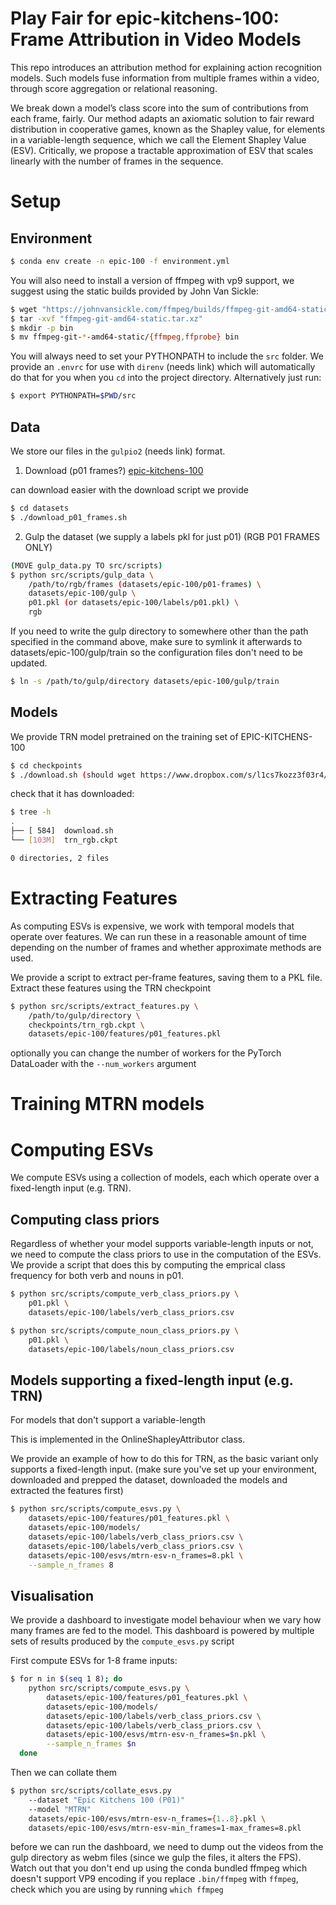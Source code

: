 # Play Fair for epic-kitchens-100: Frame Attribution in Video Models

This repo introduces an attribution method for explaining action recognition models. Such models fuse information from multiple frames within a video, through score aggregation or relational reasoning. 

We break down a model’s class score into the sum of contributions from each frame, fairly. Our method adapts an axiomatic solution to fair reward distribution in cooperative games, known as the Shapley value, for elements in a variable-length sequence, which we call the Element Shapley Value (ESV). Critically, we propose a tractable approximation of ESV that scales linearly with the number of frames in the sequence.

# Setup

## Environment

```bash
$ conda env create -n epic-100 -f environment.yml
```

You will also need to install a version of ffmpeg with vp9 support, we suggest using the static builds provided by John Van Sickle:

```bash
$ wget "https://johnvansickle.com/ffmpeg/builds/ffmpeg-git-amd64-static.tar.xz"
$ tar -xvf "ffmpeg-git-amd64-static.tar.xz"
$ mkdir -p bin
$ mv ffmpeg-git-*-amd64-static/{ffmpeg,ffprobe} bin
```

You will always need to set your PYTHONPATH to include the `src` folder. We provide an `.envrc` for use with `direnv` (needs link) which will automatically do that for you when you `cd` into the project directory. Alternatively just run:

```bash
$ export PYTHONPATH=$PWD/src 
```

## Data

We store our files in the `gulpio2` (needs link) format.

1. Download (p01 frames?) [epic-kitchens-100](https://data.bris.ac.uk/data/dataset/2g1n6qdydwa9u22shpxqzp0t8m)

can download easier with the download script we provide

```bash
$ cd datasets
$ ./download_p01_frames.sh
```
2. Gulp the dataset (we supply a labels pkl for just p01) (RGB P01 FRAMES ONLY)

```bash
(MOVE gulp_data.py TO src/scripts)
$ python src/scripts/gulp_data \
    /path/to/rgb/frames (datasets/epic-100/p01-frames) \
    datasets/epic-100/gulp \
    p01.pkl (or datasets/epic-100/labels/p01.pkl) \
    rgb
```

If you need to write the gulp directory to somewhere other than the path specified in the command above, make sure to symlink it afterwards to datasets/epic-100/gulp/train so the configuration files don't need to be updated.

```bash
$ ln -s /path/to/gulp/directory datasets/epic-100/gulp/train
```

## Models

We provide TRN model pretrained on the training set of EPIC-KITCHENS-100

```bash
$ cd checkpoints
$ ./download.sh (should wget https://www.dropbox.com/s/l1cs7kozz3f03r4/trn_rgb.ckpt?dl=1)
```

check that it has downloaded:

```bash
$ tree -h
.
├── [ 584]  download.sh
└── [103M]  trn_rgb.ckpt

0 directories, 2 files
```

# Extracting Features

As computing ESVs is expensive, we work with temporal models that operate over features. We can run these in a reasonable amount of time depending on the number of frames and whether approximate methods are used.

We provide a script to extract per-frame features, saving them to a PKL file. Extract these features using the TRN checkpoint

```bash
$ python src/scripts/extract_features.py \
    /path/to/gulp/directory \
    checkpoints/trn_rgb.ckpt \
    datasets/epic-100/features/p01_features.pkl
```

optionally you can change the number of workers for the PyTorch DataLoader with the `--num_workers` argument

# Training MTRN models



# Computing ESVs

We compute ESVs using a collection of models, each which operate over a fixed-length input (e.g. TRN).

## Computing class priors

Regardless of whether your model supports variable-length inputs or not, we need to compute the class priors to use in the computation of the ESVs. We provide a script that does this by computing the emprical class frequency for both verb and nouns in p01.

```bash
$ python src/scripts/compute_verb_class_priors.py \
    p01.pkl \
    datasets/epic-100/labels/verb_class_priors.csv

$ python src/scripts/compute_noun_class_priors.py \
    p01.pkl \
    datasets/epic-100/labels/noun_class_priors.csv
```

## Models supporting a fixed-length input (e.g. TRN)

For models that don't support a variable-length

This is implemented in the OnlineShapleyAttributor class.

We provide an example of how to do this for TRN, as the basic variant only supports a fixed-length input. (make sure you've set up your environment, downloaded and prepped the dataset, downloaded the models and extracted the features first)

```bash
$ python src/scripts/compute_esvs.py \
    datasets/epic-100/features/p01_features.pkl \
    datasets/epic-100/models/
    datasets/epic-100/labels/verb_class_priors.csv \
    datasets/epic-100/labels/verb_class_priors.csv \
    datasets/epic-100/esvs/mtrn-esv-n_frames=8.pkl \
    --sample_n_frames 8
```

## Visualisation

We provide a dashboard to investigate model behaviour when we vary how many frames are fed to the model. This dashboard is powered by multiple sets of results produced by the `compute_esvs.py` script

First compute ESVs for 1-8 frame inputs:

```bash
$ for n in $(seq 1 8); do
    python src/scripts/compute_esvs.py \
        datasets/epic-100/features/p01_features.pkl \
        datasets/epic-100/models/
        datasets/epic-100/labels/verb_class_priors.csv \
        datasets/epic-100/labels/verb_class_priors.csv \
        datasets/epic-100/esvs/mtrn-esv-n_frames=$n.pkl \
        --sample_n_frames $n
  done
```

Then we can collate them

```bash
$ python src/scripts/collate_esvs.py
    --dataset "Epic Kitchens 100 (P01)"
    --model "MTRN"
    datasets/epic-100/esvs/mtrn-esv-n_frames={1..8}.pkl \
    datasets/epic-100/esvs/mtrn-esv-min_frames=1-max_frames=8.pkl
```

before we can run the dashboard, we need to dump out the videos from the gulp directory as webm files (since we gulp the files, it alters the FPS). Watch out that you don't end up using the conda bundled ffmpeg which doesn't support VP9 encoding if you replace `.bin/ffmpeg` with `ffmpeg`, check which you are using by running `which ffmpeg`
